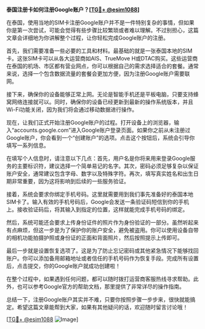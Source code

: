 **泰国注册卡如何注册Google账户？[[TG💪+ @esim1088](https://t.me/s/esim1088)]**

在泰国，使用当地的SIM卡注册Google账户并不是一件特别复杂的事情，但如果你是第一次尝试，可能会觉得有些步骤比较繁琐或者难以理解。不过别担心，这篇文章会详细地为你讲解整个过程，让你轻松完成Google账户的注册。

首先，我们需要准备一些必要的工具和材料。最基础的就是一张泰国本地的SIM卡。这张SIM卡可以从各大运营商如AIS、TrueMove H或DTAC购买。这些运营商在泰国的机场、市区都有营业网点，你可以根据自己的需求选择适合的套餐。通常来说，选择一个包含数据流量的套餐会更加方便，因为注册Google账户需要联网。

接下来，确保你的设备能够正常上网。无论是智能手机还是平板电脑，只要支持蜂窝网络连接就可以。同时，确保你的设备已经更新到最新的操作系统版本，并且Wi-Fi功能关闭，因为我们将会通过移动数据进行操作。

现在，让我们正式开始注册Google账户的过程。打开设备上的浏览器，输入“accounts.google.com”进入Google账户登录页面。如果你之前从未注册过Google账户，你会看到一个“创建账户”的选项。点击这个按钮后，系统会引导你填写一系列信息。

在填写个人信息时，请注意以下几点：首先，用户名是你将来用来登录Google服务的主要标识符，建议选择一个简单易记的名字。其次，密码必须足够复杂以保证账户安全，通常建议包含字母、数字以及特殊字符。再次，填写真实姓名和出生日期非常重要，因为这将影响到后续的一些服务验证。

接着，系统会要求你绑定手机号码。这里就需要用到我们事先准备好的泰国本地SIM卡了。输入有效的手机号码后，Google会发送一条验证码短信到你的手机上。接收验证码后，将其输入到指定的位置，这样就能完成手机号码的绑定。

然后，系统可能还会要求上传身份证件的照片作为身份验证的一部分。虽然听起来有点麻烦，但这一步是为了保护你的账户安全，避免被盗用。你可以使用设备自带的相机功能拍摄护照或身份证的正面和背面照片，然后按照提示上传即可。

最后一步就是设置恢复选项了。这是为了防止忘记密码或其他紧急情况下能够找回账户。你可以添加备用邮箱地址或者信任的手机号码作为恢复手段。完成所有设置后，点击提交，你的Google账户就成功创建啦！

在整个过程中，如果遇到任何问题，都可以随时拨打运营商客服热线寻求帮助。此外，也可以参考Google官方的帮助文档，那里提供了非常详尽的操作指南。

总结一下，注册Google账户其实并不难，只要你按照步骤一步步来，很快就能搞定。希望这篇文章能帮到大家，如果有其他疑问的话，欢迎随时留言讨论哦！

[[TG💪+ @esim1088](https://t.me/s/esim1088) ![Image](https://i.postimg.cc/4NQfJmqS/Snipaste-2025-05-13-00-14-12.png)]
